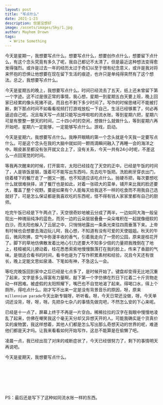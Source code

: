 ```yaml
---
layout: post
title: "写点什么"
date: 2021-1-23
description: 但是没想好
image: /assets/images/Sky/1.jpg
author: Mayhem Drown
tags: 
  - Write Something
---
```


今天是星期一，我想要写点什么。想要写点什么，想要创作点什么，想要留下点什么，有这个念头究竟有多久了呢，我自己都记不太清了。但是最近这种想法变得愈发得强烈。或许是过去一年的经历太过于奇幻以至于很有纪念意义，或许是我对将来怀抱的恐惧让他想要在现在留下生活的痕迹，也许只是单纯得突然有了这个想法。总之，我想要写点什么。

<!--break-->

今天是星期五的晚上，我想要写点什么。时间已经流去了五天，纸上还未曾留下第一个字迹。这不过是很正常的事情，我心想，星期一到星期五白天要上班，晚上回家已经累的像头死猪不说，而且也不剩下多少时间了。写作的时候思绪可不能被打断，剩下那点时间不如看看视频打打游戏放松一下自己，生活已经够累了，何必再逼迫自己呢。况且每天写一点就只能写出哗啦啦的流水账。等到星期六把，星期六可是有整整一整天的时间，二十四小时的空闲，想做什么就做什么，等到星期六再开始吧，星期六一定能够，一定能够写点什么。游戏，启动。

今天是星期六，我想要写点什么。我睁开眼睛的第一个念头就是今天我一定要写点什么。可是这个念头在我的大脑中就如同一颗雨滴瞬间融入了再睡一会的海洋之中。眼皮甚至都没有张开就又合上了，没有关系，今天一共有24小时呢，不差这么一点回笼觉的时间。

等我再次醒来的时候，打开窗帘，太阳已经挂在了天空的正中。已经是午饭的时间了，人是铁饭是钢，饿着可不能写出东西吗，先去吃午饭把。洗脸刷牙穿衣出门，绕着楼下的餐厅走了一圈又一圈，也不知道应该吃点什么。抛硬币把，每次要想吃什么就很难抉择，进了餐厅也是如此，对着一张硕大的菜单，铺开来比我的脸还要大，覆盖了整个视野。要是如果有个人能每天给我送不一样的吃食而不用我自己选就好了，可是怎么保证都是我喜欢吃的东西呢，怪不得有钱人家家里都有自己的厨师。

吃完午饭已经是下午两点了，天空很奇妙地被云分成了两半，一边如同大海一般呈现出一种瑰丽纯净的蓝色，而另一边的云朵层层叠叠一朵朵堆积在一起就像细软的白沙。而太阳也躲入了云层之中，只悄悄地露出一条条光束往四周垂落下来。上帝有时候也会想要去海边玩儿阿，我心想，不知道有没有可爱的天使姐姐。秋天的午后，微风吹拂，空气中弥漫丰收的香气，引着我走向了一旁的公园，原来是桂花开了。脚下的草地仿佛散发着比地心引力还要大不知多少倍的力量把我拽倒在了地上，枝桠被风儿撩动着，桂花悉悉索索地慢慢飘落打在我的脸上，传来了香甜的气味。是很适合看书的时间，看书也是为了写作积累素材和经验，况且今天还有很长，晚上定能文思如泉涌、下笔如有神，不急这么一会。

等吃完晚饭回到家中之后已经是七点多了，是时候开始了。键盘却变得无比地沉重了起来，文字是多么得富有力量啊，敲下第一个字仿佛在烈日下扛着二十斤货物走动一样困难。被虚假的太阳照耀下，嘴巴也不自觉地渴了起来。得喝口水，得上个厕所，得吃点什么。刚才写不出来一定是没有背景音乐的原因，呀，原来`millennium parade`今天出新专辑呀，听听看。呀，今天日常还没做，呀，今天单词还没背，呀，呀，呀。先把杂七杂八的事情先做完吧，不然怎么安的下心来呢。

已经是十一点了，屏幕上终于不再是一片空白。稀稀拉拉的汉字在我眼中慢慢地凌乱了起来，仿佛在嘲笑我这个毫无天分却又异想天开的人。可能我确实是个货真价实的废物罢，我这样想着，其他人们都是怎么写出那么奇想天动的世界的呢，难道他们都是天才吗。让我来看看如何开始写作，这总不能算是在偷懒了吧。

凌晨一点，我已经出现了对床的戒断症状了，今天已经很努力了，剩下的事情明天再说吧。

今天是星期天，我想要写点什么。

<br>

<br>

<br>

<br>

<br>

PS：最后还是写下了这种如同流水账一样的东西。


